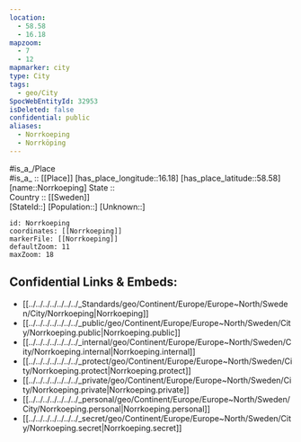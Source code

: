 ```yaml
---
location:
  - 58.58
  - 16.18
mapzoom:
  - 7
  - 12
mapmarker: city
type: City
tags:
  - geo/City
SpocWebEntityId: 32953
isDeleted: false
confidential: public
aliases:
  - Norrkoeping
  - Norrköping
---
```

#is_a_/Place  
#is_a_ :: [[Place]] 
[has_place_longitude::16.18] 
[has_place_latitude::58.58] 
[name::Norrkoeping] 
State ::  
Country :: [[Sweden]]  
[StateId::] 
[Population::] 
[Unknown::] 


```leaflet
id: Norrkoeping
coordinates: [[Norrkoeping]] 
markerFile: [[Norrkoeping]] 
defaultZoom: 11 
maxZoom: 18
```


## Confidential Links & Embeds: 
- [[../../../../../../../_Standards/geo/Continent/Europe/Europe~North/Sweden/City/Norrkoeping|Norrkoeping]] 
- [[../../../../../../../_public/geo/Continent/Europe/Europe~North/Sweden/City/Norrkoeping.public|Norrkoeping.public]] 
- [[../../../../../../../_internal/geo/Continent/Europe/Europe~North/Sweden/City/Norrkoeping.internal|Norrkoeping.internal]] 
- [[../../../../../../../_protect/geo/Continent/Europe/Europe~North/Sweden/City/Norrkoeping.protect|Norrkoeping.protect]] 
- [[../../../../../../../_private/geo/Continent/Europe/Europe~North/Sweden/City/Norrkoeping.private|Norrkoeping.private]] 
- [[../../../../../../../_personal/geo/Continent/Europe/Europe~North/Sweden/City/Norrkoeping.personal|Norrkoeping.personal]] 
- [[../../../../../../../_secret/geo/Continent/Europe/Europe~North/Sweden/City/Norrkoeping.secret|Norrkoeping.secret]] 
